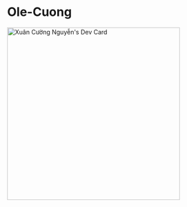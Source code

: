 # Ole-Cuong
<a href="https://app.daily.dev/xuancuong244"><img src="https://api.daily.dev/devcards/dab51f9c81604b15b5476632d2b005d2.png?r=is5" width="400" alt="Xuân Cường Nguyễn's Dev Card"/></a>

